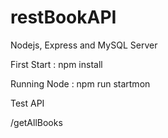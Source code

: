 # restBookAPI
Nodejs, Express and MySQL Server

First Start : npm install

Running Node : npm run startmon 

Test API

/getAllBooks


